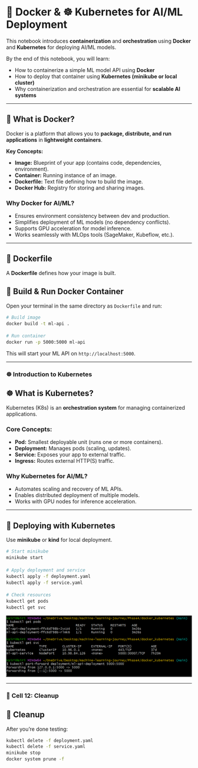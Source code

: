 # 🐳 Docker & ☸️ Kubernetes for AI/ML Deployment

This notebook introduces **containerization** and **orchestration** using **Docker** and **Kubernetes** for deploying AI/ML models.

By the end of this notebook, you will learn:
- How to containerize a simple ML model API using **Docker**
- How to deploy that container using **Kubernetes (minikube or local cluster)**
- Why containerization and orchestration are essential for **scalable AI systems**

---

## 🐳 What is Docker?

Docker is a platform that allows you to **package, distribute, and run applications** in **lightweight containers**.

**Key Concepts:**
- **Image:** Blueprint of your app (contains code, dependencies, environment).
- **Container:** Running instance of an image.
- **Dockerfile:** Text file defining how to build the image.
- **Docker Hub:** Registry for storing and sharing images.

### Why Docker for AI/ML?
- Ensures environment consistency between dev and production.
- Simplifies deployment of ML models (no dependency conflicts).
- Supports GPU acceleration for model inference.
- Works seamlessly with MLOps tools (SageMaker, Kubeflow, etc.).

---

## 🐳 Dockerfile

A **Dockerfile** defines how your image is built.

## 🔧 Build & Run Docker Container

Open your terminal in the same directory as `Dockerfile` and run:

```bash
# Build image
docker build -t ml-api .

# Run container
docker run -p 5000:5000 ml-api
```
This will start your ML API on `http://localhost:5000`.

---


### ☸️ **Introduction to Kubernetes**

## ☸️ What is Kubernetes?

Kubernetes (K8s) is an **orchestration system** for managing containerized applications.

### Core Concepts:
- **Pod:** Smallest deployable unit (runs one or more containers).
- **Deployment:** Manages pods (scaling, updates).
- **Service:** Exposes your app to external traffic.
- **Ingress:** Routes external HTTP(S) traffic.

### Why Kubernetes for AI/ML?
- Automates scaling and recovery of ML APIs.
- Enables distributed deployment of multiple models.
- Works with GPU nodes for inference acceleration.

---

## 🚀 Deploying with Kubernetes

Use **minikube** or **kind** for local deployment.

```bash
# Start minikube
minikube start

# Apply deployment and service
kubectl apply -f deployment.yaml
kubectl apply -f service.yaml

# Check resources
kubectl get pods
kubectl get svc
```
![alt text](image.png)

---

### 🧩 **Cell 12: Cleanup**

## 🧹 Cleanup

After you’re done testing:

```bash
kubectl delete -f deployment.yaml
kubectl delete -f service.yaml
minikube stop
docker system prune -f
```

